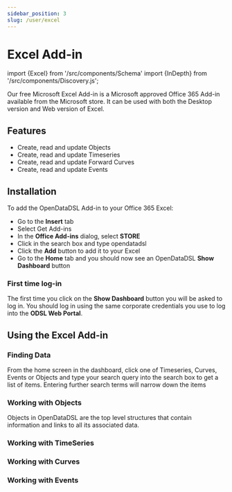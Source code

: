 ```yaml
---
sidebar_position: 3
slug: /user/excel
---
```

Excel Add-in
===========================
import {Excel} from '/src/components/Schema'
import {InDepth} from '/src/components/Discovery.js';

<Excel />

Our free Microsoft Excel Add-in is a Microsoft approved Office 365 Add-in available from the Microsoft store. 
It can be used with both the Desktop version and Web version of Excel. 

## Features

* Create, read and update Objects
* Create, read and update Timeseries
* Create, read and update Forward Curves
* Create, read and update Events

## Installation

To add the OpenDataDSL Add-in to your Office 365 Excel:

* Go to the **Insert** tab
* Select Get Add-ins
* In the **Office Add-ins** dialog, select **STORE**
* Click in the search box and type opendatadsl
* Click the **Add** button to add it to your Excel
* Go to the **Home** tab and you should now see an OpenDataDSL **Show Dashboard** button

### First time log-in
The first time you click on the **Show Dashboard** button you will be asked to log in. 
You should log in using the same corporate credentials you use to log into the **ODSL Web Portal**.

## Using the Excel Add-in

### Finding Data
From the home screen in the dashboard, click one of Timeseries, Curves, Events or Objects and type your search query into the search box to get a list of items.
Entering further search terms will narrow down the items

<InDepth href="/docs/user/excel/finding-data" />

### Working with Objects
Objects in OpenDataDSL are the top level structures that contain information and links to all its associated data.

<InDepth href="/docs/user/excel/objects" />

### Working with TimeSeries

<InDepth href="/docs/user/excel/timeseries" />

### Working with Curves

<InDepth href="/docs/user/excel/curves" />

### Working with Events

<InDepth href="/docs/user/excel/events" />

